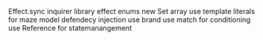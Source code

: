 
Effect.sync 
inquirer library
effect enums
new Set array 
use template literals for maze model 
defendecy injection
use brand 
use match for conditioning
use Reference for statemanangement